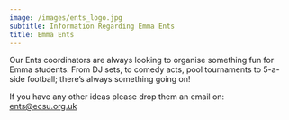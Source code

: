```yaml
---
image: /images/ents_logo.jpg
subtitle: Information Regarding Emma Ents
title: Emma Ents
---
```


Our Ents coordinators are always looking to organise something fun for Emma students. From DJ sets, to comedy acts, pool tournaments to 5-a-side football; there’s always something going on!

If you have any other ideas please drop them an email on: ents@ecsu.org.uk